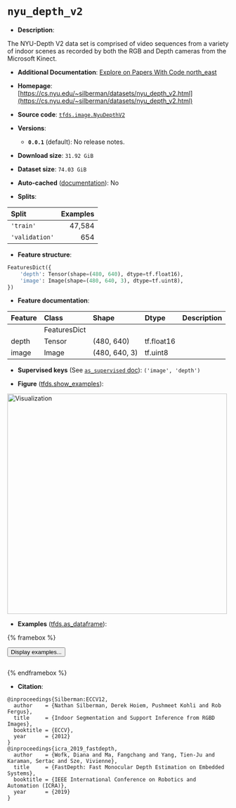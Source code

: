 <div itemscope itemtype="http://schema.org/Dataset">
  <div itemscope itemprop="includedInDataCatalog" itemtype="http://schema.org/DataCatalog">
    <meta itemprop="name" content="TensorFlow Datasets" />
  </div>
  <meta itemprop="name" content="nyu_depth_v2" />
  <meta itemprop="description" content="The NYU-Depth V2 data set is comprised of video sequences from a variety of&#10;indoor scenes as recorded by both the RGB and Depth cameras from the&#10;Microsoft Kinect.&#10;&#10;To use this dataset:&#10;&#10;```python&#10;import tensorflow_datasets as tfds&#10;&#10;ds = tfds.load(&#x27;nyu_depth_v2&#x27;, split=&#x27;train&#x27;)&#10;for ex in ds.take(4):&#10;  print(ex)&#10;```&#10;&#10;See [the guide](https://www.tensorflow.org/datasets/overview) for more&#10;informations on [tensorflow_datasets](https://www.tensorflow.org/datasets).&#10;&#10;&lt;img src=&quot;https://storage.googleapis.com/tfds-data/visualization/fig/nyu_depth_v2-0.0.1.png&quot; alt=&quot;Visualization&quot; width=&quot;500px&quot;&gt;&#10;&#10;" />
  <meta itemprop="url" content="https://www.tensorflow.org/datasets/catalog/nyu_depth_v2" />
  <meta itemprop="sameAs" content="https://cs.nyu.edu/~silberman/datasets/nyu_depth_v2.html" />
  <meta itemprop="citation" content="@inproceedings{Silberman:ECCV12,&#10;  author    = {Nathan Silberman, Derek Hoiem, Pushmeet Kohli and Rob Fergus},&#10;  title     = {Indoor Segmentation and Support Inference from RGBD Images},&#10;  booktitle = {ECCV},&#10;  year      = {2012}&#10;}&#10;@inproceedings{icra_2019_fastdepth,&#10;  author    = {Wofk, Diana and Ma, Fangchang and Yang, Tien-Ju and Karaman, Sertac and Sze, Vivienne},&#10;  title     = {FastDepth: Fast Monocular Depth Estimation on Embedded Systems},&#10;  booktitle = {IEEE International Conference on Robotics and Automation (ICRA)},&#10;  year      = {2019}&#10;}" />
</div>

# `nyu_depth_v2`


*   **Description**:

The NYU-Depth V2 data set is comprised of video sequences from a variety of
indoor scenes as recorded by both the RGB and Depth cameras from the Microsoft
Kinect.

*   **Additional Documentation**:
    <a class="button button-with-icon" href="https://paperswithcode.com/dataset/nyuv2">
    Explore on Papers With Code
    <span class="material-icons icon-after" aria-hidden="true"> north_east
    </span> </a>

*   **Homepage**:
    [https://cs.nyu.edu/~silberman/datasets/nyu_depth_v2.html](https://cs.nyu.edu/~silberman/datasets/nyu_depth_v2.html)

*   **Source code**:
    [`tfds.image.NyuDepthV2`](https://github.com/tensorflow/datasets/tree/master/tensorflow_datasets/image/nyu_depth_v2.py)

*   **Versions**:

    *   **`0.0.1`** (default): No release notes.

*   **Download size**: `31.92 GiB`

*   **Dataset size**: `74.03 GiB`

*   **Auto-cached**
    ([documentation](https://www.tensorflow.org/datasets/performances#auto-caching)):
    No

*   **Splits**:

Split          | Examples
:------------- | -------:
`'train'`      | 47,584
`'validation'` | 654

*   **Feature structure**:

```python
FeaturesDict({
    'depth': Tensor(shape=(480, 640), dtype=tf.float16),
    'image': Image(shape=(480, 640, 3), dtype=tf.uint8),
})
```

*   **Feature documentation**:

Feature | Class        | Shape         | Dtype      | Description
:------ | :----------- | :------------ | :--------- | :----------
        | FeaturesDict |               |            |
depth   | Tensor       | (480, 640)    | tf.float16 |
image   | Image        | (480, 640, 3) | tf.uint8   |

*   **Supervised keys** (See
    [`as_supervised` doc](https://www.tensorflow.org/datasets/api_docs/python/tfds/load#args)):
    `('image', 'depth')`

*   **Figure**
    ([tfds.show_examples](https://www.tensorflow.org/datasets/api_docs/python/tfds/visualization/show_examples)):

<img src="https://storage.googleapis.com/tfds-data/visualization/fig/nyu_depth_v2-0.0.1.png" alt="Visualization" width="500px">

*   **Examples**
    ([tfds.as_dataframe](https://www.tensorflow.org/datasets/api_docs/python/tfds/as_dataframe)):

<!-- mdformat off(HTML should not be auto-formatted) -->

{% framebox %}

<button id="displaydataframe">Display examples...</button>
<div id="dataframecontent" style="overflow-x:auto"></div>
<script>
const url = "https://storage.googleapis.com/tfds-data/visualization/dataframe/nyu_depth_v2-0.0.1.html";
const dataButton = document.getElementById('displaydataframe');
dataButton.addEventListener('click', async () => {
  // Disable the button after clicking (dataframe loaded only once).
  dataButton.disabled = true;

  const contentPane = document.getElementById('dataframecontent');
  try {
    const response = await fetch(url);
    // Error response codes don't throw an error, so force an error to show
    // the error message.
    if (!response.ok) throw Error(response.statusText);

    const data = await response.text();
    contentPane.innerHTML = data;
  } catch (e) {
    contentPane.innerHTML =
        'Error loading examples. If the error persist, please open '
        + 'a new issue.';
  }
});
</script>

{% endframebox %}

<!-- mdformat on -->

*   **Citation**:

```
@inproceedings{Silberman:ECCV12,
  author    = {Nathan Silberman, Derek Hoiem, Pushmeet Kohli and Rob Fergus},
  title     = {Indoor Segmentation and Support Inference from RGBD Images},
  booktitle = {ECCV},
  year      = {2012}
}
@inproceedings{icra_2019_fastdepth,
  author    = {Wofk, Diana and Ma, Fangchang and Yang, Tien-Ju and Karaman, Sertac and Sze, Vivienne},
  title     = {FastDepth: Fast Monocular Depth Estimation on Embedded Systems},
  booktitle = {IEEE International Conference on Robotics and Automation (ICRA)},
  year      = {2019}
}
```

